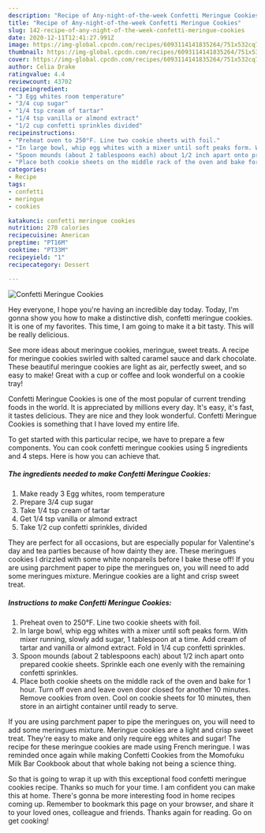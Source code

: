 ```yaml
---
description: "Recipe of Any-night-of-the-week Confetti Meringue Cookies"
title: "Recipe of Any-night-of-the-week Confetti Meringue Cookies"
slug: 142-recipe-of-any-night-of-the-week-confetti-meringue-cookies
date: 2020-12-11T12:41:27.991Z
image: https://img-global.cpcdn.com/recipes/6093114141835264/751x532cq70/confetti-meringue-cookies-recipe-main-photo.jpg
thumbnail: https://img-global.cpcdn.com/recipes/6093114141835264/751x532cq70/confetti-meringue-cookies-recipe-main-photo.jpg
cover: https://img-global.cpcdn.com/recipes/6093114141835264/751x532cq70/confetti-meringue-cookies-recipe-main-photo.jpg
author: Celia Drake
ratingvalue: 4.4
reviewcount: 43702
recipeingredient:
- "3 Egg whites room temperature"
- "3/4 cup sugar"
- "1/4 tsp cream of tartar"
- "1/4 tsp vanilla or almond extract"
- "1/2 cup confetti sprinkles divided"
recipeinstructions:
- "Preheat oven to 250°F. Line two cookie sheets with foil."
- "In large bowl, whip egg whites with a mixer until soft peaks form. With mixer running, slowly add sugar, 1 tablespoon at a time. Add cream of tartar and vanilla or almond extract. Fold in 1/4 cup confetti sprinkles."
- "Spoon mounds (about 2 tablespoons each) about 1/2 inch apart onto prepared cookie sheets. Sprinkle each one evenly with the remaining confetti sprinkles."
- "Place both cookie sheets on the middle rack of the oven and bake for 1 hour. Turn off oven and leave oven door closed for another 10 minutes. Remove cookies from oven. Cool on cookie sheets for 10 minutes, then store in an airtight container until ready to serve."
categories:
- Recipe
tags:
- confetti
- meringue
- cookies

katakunci: confetti meringue cookies 
nutrition: 270 calories
recipecuisine: American
preptime: "PT16M"
cooktime: "PT33M"
recipeyield: "1"
recipecategory: Dessert

---
```



![Confetti Meringue Cookies](https://img-global.cpcdn.com/recipes/6093114141835264/751x532cq70/confetti-meringue-cookies-recipe-main-photo.jpg)

Hey everyone, I hope you're having an incredible day today. Today, I'm gonna show you how to make a distinctive dish, confetti meringue cookies. It is one of my favorites. This time, I am going to make it a bit tasty. This will be really delicious.

See more ideas about meringue cookies, meringue, sweet treats. A recipe for meringue cookies swirled with salted caramel sauce and dark chocolate. These beautiful meringue cookies are light as air, perfectly sweet, and so easy to make! Great with a cup or coffee and look wonderful on a cookie tray!

Confetti Meringue Cookies is one of the most popular of current trending foods in the world. It is appreciated by millions every day. It's easy, it's fast, it tastes delicious. They are nice and they look wonderful. Confetti Meringue Cookies is something that I have loved my entire life.


To get started with this particular recipe, we have to prepare a few components. You can cook confetti meringue cookies using 5 ingredients and 4 steps. Here is how you can achieve that.

<!--inarticleads1-->

##### The ingredients needed to make Confetti Meringue Cookies:

1. Make ready 3 Egg whites, room temperature
1. Prepare 3/4 cup sugar
1. Take 1/4 tsp cream of tartar
1. Get 1/4 tsp vanilla or almond extract
1. Take 1/2 cup confetti sprinkles, divided


They are perfect for all occasions, but are especially popular for Valentine&#39;s day and tea parties because of how dainty they are. These meringues cookies I drizzled with some white nonpareils before I bake these off! If you are using parchment paper to pipe the meringues on, you will need to add some meringues mixture. Meringue cookies are a light and crisp sweet treat. 

<!--inarticleads2-->

##### Instructions to make Confetti Meringue Cookies:

1. Preheat oven to 250°F. Line two cookie sheets with foil.
1. In large bowl, whip egg whites with a mixer until soft peaks form. With mixer running, slowly add sugar, 1 tablespoon at a time. Add cream of tartar and vanilla or almond extract. Fold in 1/4 cup confetti sprinkles.
1. Spoon mounds (about 2 tablespoons each) about 1/2 inch apart onto prepared cookie sheets. Sprinkle each one evenly with the remaining confetti sprinkles.
1. Place both cookie sheets on the middle rack of the oven and bake for 1 hour. Turn off oven and leave oven door closed for another 10 minutes. Remove cookies from oven. Cool on cookie sheets for 10 minutes, then store in an airtight container until ready to serve.


If you are using parchment paper to pipe the meringues on, you will need to add some meringues mixture. Meringue cookies are a light and crisp sweet treat. They&#39;re easy to make and only require egg whites and sugar! The recipe for these meringue cookies are made using French meringue. I was reminded once again while making Confetti Cookies from the Momofuku Milk Bar Cookbook about that whole baking not being a science thing. 

So that is going to wrap it up with this exceptional food confetti meringue cookies recipe. Thanks so much for your time. I am confident you can make this at home. There's gonna be more interesting food in home recipes coming up. Remember to bookmark this page on your browser, and share it to your loved ones, colleague and friends. Thanks again for reading. Go on get cooking!
